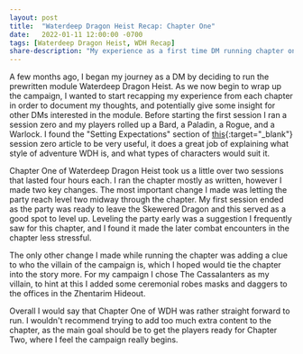 ```yaml
---
layout: post
title:  "Waterdeep Dragon Heist Recap: Chapter One"
date:   2022-01-11 12:00:00 -0700
tags: [Waterdeep Dragon Heist, WDH Recap]
share-description: "My experience as a first time DM running chapter one of Waterdeep Dragon Heist."
---
```


A few months ago, I began my journey as a DM by deciding to run the prewritten module Waterdeep Dragon Heist. As we now begin to wrap up the campaign, I wanted to start recapping my experience from each chapter in order to document my thoughts, and potentially give some insight for other DMs interested in the module. Before starting the first session I ran a session zero and my players rolled up a Bard, a Paladin, a Rogue, and a Warlock. I found the "Setting Expectations" section of [this](https://slyflourish.com/dragon_heist_session_zero.html){:target="_blank"} session zero article to be very useful, it does a great job of explaining what style of adventure WDH is, and what types of characters would suit it.

Chapter One of Waterdeep Dragon Heist took us a little over two sessions that lasted four hours each. I ran the chapter mostly as written, however I made two key changes. The most important change I made was letting the party reach level two midway through the chapter. My first session ended as the party was ready to leave the Skewered Dragon and this served as a good spot to level up. Leveling the party early was a suggestion I frequently saw for this chapter, and I found it made the later combat encounters in the chapter less stressful.

The only other change I made while running the chapter was adding a clue to who the villain of the campaign is, which I hoped would tie the chapter into the story more. For my campaign I chose The Cassalanters as my villain, to hint at this I added some ceremonial robes masks and daggers to the offices in the Zhentarim Hideout.

Overall I would say that Chapter One of WDH was rather straight forward to run. I wouldn't recommend trying to add too much extra content to the chapter, as the main goal should be to get the players ready for Chapter Two, where I feel the campaign really begins.